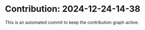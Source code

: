 # Contribution: 2024-12-24-14-38
This is an automated commit to keep the contribution graph active.
